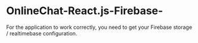 # OnlineChat-React.js-Firebase-
For the application to work correctly, you need to get your Firebase storage / realtimebase configuration.
